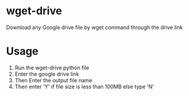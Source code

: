 # wget-drive

Download any Google drive file by wget command through the drive link

# Usage

1) Run the wget-drive python file
2) Enter the google drive link
3) Then Enter the output file name
4) Then enter 'Y' if file size is less than 100MB else type 'N'

